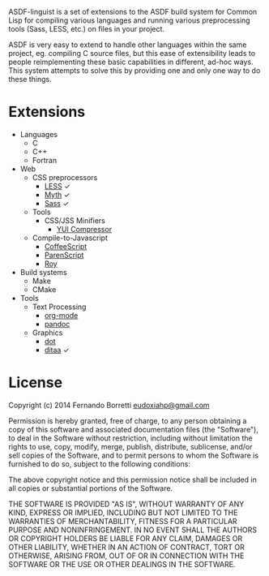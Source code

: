 ASDF-linguist is a set of extensions to the ASDF build system for Common Lisp
for compiling various languages and running various preprocessing tools (Sass,
LESS, etc.) on files in your project.

ASDF is very easy to extend to handle other languages within the same project,
eg. compiling C source files, but this ease of extensibility leads to people
reimplementing these basic capabilities in different, ad-hoc ways. This system
attempts to solve this by providing one and only one way to do these things.

# Extensions

* Languages
  * C
  * C++
  * Fortran
* Web
  * CSS preprocessors
    * [LESS](http://lesscss.org/) ✓
    * [Myth](http://www.myth.io/) ✓
    * [Sass](http://sass-lang.com/) ✓
  * Tools
    * CSS/JSS Minifiers
      * [YUI Compressor](http://yui.github.io/yuicompressor/)
  * Compile-to-Javascript
    * [CoffeeScript](http://coffeescript.org/)
    * [ParenScript](http://common-lisp.net/projects/parenscript/)
    * [Roy](http://roy.brianmckenna.org/)
* Build systems
  * Make
  * CMake
* Tools
  * Text Processing
    * [org-mode](http://orgmode.org/)
    * [pandoc](http://johnmacfarlane.net/pandoc/)
  * Graphics
    * [dot](http://www.graphviz.org/)
    * [ditaa](http://ditaa.sourceforge.net/) ✓

# License

Copyright (c) 2014 Fernando Borretti <eudoxiahp@gmail.com>

Permission is hereby granted, free of charge, to any person obtaining a copy
of this software and associated documentation files (the "Software"), to deal
in the Software without restriction, including without limitation the rights
to use, copy, modify, merge, publish, distribute, sublicense, and/or sell
copies of the Software, and to permit persons to whom the Software is
furnished to do so, subject to the following conditions:

The above copyright notice and this permission notice shall be included in
all copies or substantial portions of the Software.

THE SOFTWARE IS PROVIDED "AS IS", WITHOUT WARRANTY OF ANY KIND, EXPRESS OR
IMPLIED, INCLUDING BUT NOT LIMITED TO THE WARRANTIES OF MERCHANTABILITY,
FITNESS FOR A PARTICULAR PURPOSE AND NONINFRINGEMENT. IN NO EVENT SHALL THE
AUTHORS OR COPYRIGHT HOLDERS BE LIABLE FOR ANY CLAIM, DAMAGES OR OTHER
LIABILITY, WHETHER IN AN ACTION OF CONTRACT, TORT OR OTHERWISE, ARISING FROM,
OUT OF OR IN CONNECTION WITH THE SOFTWARE OR THE USE OR OTHER DEALINGS IN
THE SOFTWARE.
